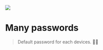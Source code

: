 ![](https://github.com/nothing3F/many-passwords/blob/main/many-passwords.png)
# Many passwords

> Default password for each devices. 🐱‍💻
